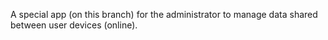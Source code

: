 A special app (on this branch) for the administrator to manage data shared between user devices (online).
